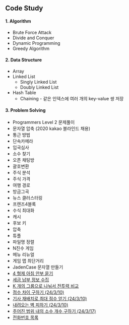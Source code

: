 ## Code Study



#### 1.  Algorithm

* Brute Force Attack
* Divide and Conquer
* Dynamic Programming
* Greedy Algorithm





#### 2. Data Structure

* Array
* Linked List
  * Singly Linked List
  * Doubly Linked List
* Hash Table
  * Chaining - 같은 인덱스에 여러 개의 key-value 쌍 저장





#### 3. Problem Solving

* Programmers Level 2 문제풀이
* 문자열 압축 (2020 kakao 블라인드 채용)
* 통근 방법
* 단속카메라
* 입국심사
* 소수 찾기
* 오픈 채팅방
* 괄호변환
* 주식 분석
* 주식 가격
* 여행 경로
* 방금그곡
* 뉴스 클러스터링
* 프렌즈4블록
* 수식 최대화
* 캐시
* 후보 키
* 압축
* 튜플
* 파일명 정렬
* N진수 게임
* 메뉴 리뉴얼
* 게임 맵 최단거리
* JadenCase 문자열 만들기
* [4 형제 아침 안부 묻기](https://github.com/kodonghee/code_study/blob/main/PS/GoodMorning.md)
* [세금 납부 정보 수집](https://github.com/kodonghee/code_study/blob/main/PS/TaxInfo.md)
* [K 개의 그룹으로 나눠서 전투력 비교](https://github.com/kodonghee/code_study/blob/main/PS/ComparePower.md)
* [점수 차이 구하기 (24/3/10)](https://github.com/kodonghee/code_study/blob/main/PS/%EC%A0%90%EC%88%98%20%EC%B0%A8%EC%9D%B4%20%EA%B5%AC%ED%95%98%EA%B8%B0.md)
* [기사 재배치로 최대 점수 얻기 (24/3/10)](https://github.com/kodonghee/code_study/blob/main/PS/%EA%B8%B0%EC%82%AC%20%EC%9E%AC%EB%B0%B0%EC%B9%98%EB%A1%9C%20%EC%B5%9C%EB%8C%80%20%EC%A0%90%EC%88%98%20%EC%96%BB%EA%B8%B0.md)
* [내려오는 벽 피하기 (24/3/10)](https://github.com/kodonghee/code_study/blob/main/PS/%EB%82%B4%EB%A0%A4%EC%98%A4%EB%8A%94%20%EB%B2%BD%20%ED%94%BC%ED%95%98%EA%B8%B0.md)
* [주어진 범위 내의 소수 개수 구하기 (24/3/17)](https://github.com/kodonghee/code_study/blob/main/PS/%EC%A3%BC%EC%96%B4%EC%A7%84%20%EB%B2%94%EC%9C%84%20%EC%95%88%EC%9D%98%20%EC%86%8C%EC%88%98%20%EA%B0%9C%EC%88%98%20%EA%B5%AC%ED%95%98%EA%B8%B0.md)
* [전화번호 목록](https://github.com/kodonghee/code_study/blob/main/PS/%EC%A0%84%ED%99%94%EB%B2%88%ED%98%B8%20%EB%AA%A9%EB%A1%9D.md)
